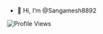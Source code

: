 - 👋 Hi, I’m @Sangamesh8892

![Profile Views](https://komarev.com/ghpvc/?username=Sangamesh8892&color=blue)
<!---
Sangamesh8892/Sangamesh8892 is a ✨ special ✨ repository because its `README.md` (this file) appears on your GitHub profile.
You can click the Preview link to take a look at your changes.
--->
